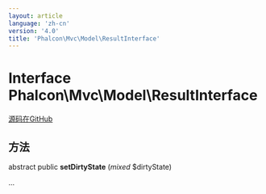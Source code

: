 ```yaml
---
layout: article
language: 'zh-cn'
version: '4.0'
title: 'Phalcon\Mvc\Model\ResultInterface'
---
```

# Interface **Phalcon\Mvc\Model\ResultInterface**

<a href="https://github.com/phalcon/cphalcon/tree/v4.0.0/phalcon/mvc/model/resultinterface.zep" class="btn btn-default btn-sm">源码在GitHub</a>

## 方法

abstract public **setDirtyState** (*mixed* $dirtyState)

...
